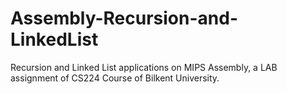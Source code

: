 # Assembly-Recursion-and-LinkedList
Recursion and Linked List applications on MIPS Assembly, a LAB assignment of CS224 Course of Bilkent University.
